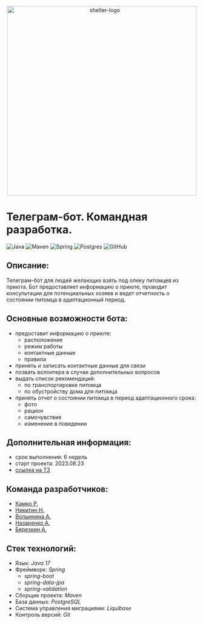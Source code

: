 <p align="center">
<img src="https://i.imgur.com/Rj9Mx0Y.jpeg" width="500" alt="shelter-logo">
</p>

# Телеграм-бот. Командная разработка.

![Java](https://img.shields.io/badge/java-%23ED8B00.svg?style=for-the-badge&logo=java&logoColor=white "Java 17")
![Maven](https://img.shields.io/badge/Maven-green.svg?style=for-the-badge&logo=mockito&logoColor=white "Maven")
![Spring](https://img.shields.io/badge/Spring-blueviolet.svg?style=for-the-badge&logo=spring&logoColor=white "Spring")
![Postgres](https://img.shields.io/badge/postgres-%23316192.svg?style=for-the-badge&logo=postgresql&logoColor=white)
![GitHub](https://img.shields.io/badge/git-%23121011.svg?style=for-the-badge&logo=github&logoColor=white "Git")

## Описание:
Телеграм-бот для людей желающих взять под опеку питомцев из приюта. Бот предоставляет информацию о приюте, проводит консультации для потенциальных хозяев и ведет отчетность о состоянии питомца в адаптационный период. 

## Основные возможности бота:
* предоставит информацию о приюте:
  * расположение
  * режим работы
  * контактные данные
  * правила
* принять и записать контактные данные для связи
* позвать волонтера в случае дополнительных вопросов
* выдать список рекомендаций:
  * по транспортировке питомца
  * по обустройству дома для питомца
* принять отчет о состоянии питомца в период адаптационного срока:
  * фото
  * рацион
  * самочувствие
  * изменение в поведении

## Дополнительная информация:
* срок выполнения: 6 недель
* старт проекта: 2023.08.23
* [ссылка на ТЗ](https://skyengpublic.notion.site/47bcac1b049f4af6b351e2ab5d05afb4)

## Команда разработчиков:
* [Камко Р.](https://github.com/Roman-Kamko)
* [Никитин Н.](https://github.com/NikitinNikita94)
* [Волынкина А.](https://github.com/ModelS87)
* [Назаренко А.](https://github.com/hyperpositron)
* [Березкин А.](https://github.com/a7479)

## Стек технологий:
* Язык: _Java 17_
* Фреймворк: _Spring_
  * _spring-boot_
  * _spring-data-jpa_
  * _spring-validation_
* Сборщик проекта: _Maven_
* База данных: _PostgreSQL_
* Система управления миграциями: _Liquibase_
* Контроль версий: _Git_

